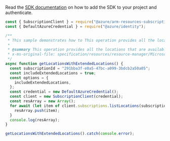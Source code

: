 Read the [SDK documentation](https://github.com/Azure/azure-sdk-for-js/blob/%40azure%2Farm-resources-subscriptions_2.0.1/sdk/resources-subscriptions/arm-resources-subscriptions/README.md) on how to add the SDK to your project and authenticate.

```javascript
const { SubscriptionClient } = require("@azure/arm-resources-subscriptions");
const { DefaultAzureCredential } = require("@azure/identity");

/**
 * This sample demonstrates how to This operation provides all the locations that are available for resource providers; however, each resource provider may support a subset of this list.
 *
 * @summary This operation provides all the locations that are available for resource providers; however, each resource provider may support a subset of this list.
 * x-ms-original-file: specification/resources/resource-manager/Microsoft.Resources/stable/2021-01-01/examples/GetLocationsWithExtendedLocations.json
 */
async function getLocationsWithExtendedLocations() {
  const subscriptionId = "291bba3f-e0a5-47bc-a099-3bdcb2a50a05";
  const includeExtendedLocations = true;
  const options = {
    includeExtendedLocations,
  };
  const credential = new DefaultAzureCredential();
  const client = new SubscriptionClient(credential);
  const resArray = new Array();
  for await (let item of client.subscriptions.listLocations(subscriptionId, options)) {
    resArray.push(item);
  }
  console.log(resArray);
}

getLocationsWithExtendedLocations().catch(console.error);
```
